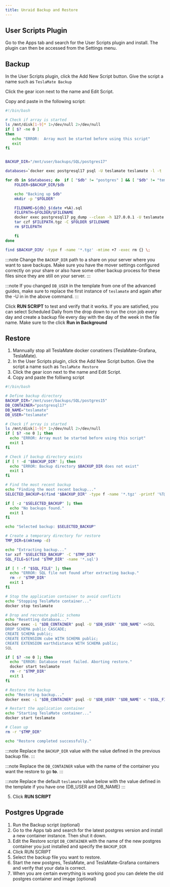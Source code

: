 ```yaml
---
title: Unraid Backup and Restore
---
```


## User Scripts Plugin
Go to the Apps tab and search for the User Scripts plugin and install. The plugin can then be accessed from the Settings menu.

## Backup

In the User Scripts plugin, click the Add New Script button. Give the script a name such as `TeslaMate Backup`

Click the gear icon next to the name and Edit Script.

Copy and paste in the following script:

```bash
#!/bin/bash

# Check if array is started
ls /mnt/disk[1-9]* 1>/dev/null 2>/dev/null
if [ $? -ne 0 ]
then
   echo "ERROR:  Array must be started before using this script"
   exit
fi


BACKUP_DIR="/mnt/user/backups/SQL/postgres17"

databases=`docker exec postgresql17 psql -U teslamate teslamate -l -t | cut -d'|' -f1 | sed -e 's/ //g' -e '/^$/d'`

for db in $databases; do  if [ "$db" != "postgres" ] && [ "$db" != "template0" ] && [ "$db" != "template1" ] && [ "$db" != "template_postgis" ]; then    
    FOLDER=$BACKUP_DIR/$db

    echo "Backing up $db"
    mkdir -p "$FOLDER"

    FILENAME=${db}_$(date +%A).sql
    FILEPATH=$FOLDER/$FILENAME
    docker exec postgresql17 pg_dump --clean -h 127.0.0.1 -U teslamate -d $db > $FILEPATH
    tar czf $FILEPATH.tgz -C $FOLDER $FILENAME
    rm $FILEPATH

    fi
done

find $BACKUP_DIR/ -type f -name '*.tgz' -mtime +7 -exec rm {} \;
```

:::note
Change the `BACKUP_DIR` path to a share on your server where you want to save backups. Make sure you have the mover settings configured correctly on your share or also have some other backup process for these files since they are still on your server.
:::

:::note
If you changed `DB_USER` in the template from one of the advanced guides, make sure to replace the first instance of `teslamate` and again after the -U in in the above command.
:::

Click **RUN SCRIPT** to test and verify that it works. If you are satisfied, you can select Scheduled Daily from the drop down to run the cron job every day and create a backup file every day with the day of the week in the file name. Make sure to the click **Run in Background**


## Restore

1. Mannually stop all TeslaMate docker conatiners (TeslaMate-Grafana, TeslaMate).
2. In the User Scripts plugin, click the Add New Script button. Give the script a name such as `TeslaMate Restore`
3. Click the gear icon next to the name and Edit Script.
4. Copy and paste the folliwng script

```bash
#!/bin/bash

# Define backup directory
BACKUP_DIR="/mnt/user/backups/SQL/postgres15"
DB_CONTAINER="postgresql17"
DB_NAME="teslamate"
DB_USER="teslamate"

# Check if array is started
ls /mnt/disk[1-9]* 1>/dev/null 2>/dev/null
if [ $? -ne 0 ]; then
  echo "ERROR: Array must be started before using this script"
  exit 1
fi

# Check if backup directory exists
if [ ! -d "$BACKUP_DIR" ]; then
  echo "ERROR: Backup directory $BACKUP_DIR does not exist"
  exit 1
fi

# Find the most recent backup
echo "Finding the most recent backup..."
SELECTED_BACKUP=$(find "$BACKUP_DIR" -type f -name '*.tgz' -printf '%T@ %p\n' | sort -n | tail -1 | cut -d' ' -f2-)

if [ -z "$SELECTED_BACKUP" ]; then
  echo "No backups found."
  exit 1
fi

echo "Selected backup: $SELECTED_BACKUP"

# Create a temporary directory for restore
TMP_DIR=$(mktemp -d)

echo "Extracting backup..."
tar xzf "$SELECTED_BACKUP" -C "$TMP_DIR"
SQL_FILE=$(find "$TMP_DIR" -name '*.sql')

if [ ! -f "$SQL_FILE" ]; then
  echo "ERROR: SQL file not found after extracting backup."
  rm -r "$TMP_DIR"
  exit 1
fi

# Stop the application container to avoid conflicts
echo "Stopping TeslaMate container..."
docker stop teslamate

# Drop and recreate public schema
echo "Resetting database..."
docker exec -i "$DB_CONTAINER" psql -U "$DB_USER" "$DB_NAME" <<SQL
DROP SCHEMA public CASCADE;
CREATE SCHEMA public;
CREATE EXTENSION cube WITH SCHEMA public;
CREATE EXTENSION earthdistance WITH SCHEMA public;
SQL

if [ $? -ne 0 ]; then
  echo "ERROR: Database reset failed. Aborting restore."
  docker start teslamate
  rm -r "$TMP_DIR"
  exit 1
fi

# Restore the backup
echo "Restoring backup..."
docker exec -i "$DB_CONTAINER" psql -U "$DB_USER" "$DB_NAME" < "$SQL_FILE"

# Restart the application container
echo "Starting TeslaMate container..."
docker start teslamate

# Clean up
rm -r "$TMP_DIR"

echo "Restore completed successfully."
```
:::note
Replace the `BACKUP_DIR` value with the value defined in the previous backup file.
:::

:::note
Replace the `DB_CONTAINER` value with the name of the container you want the restore to go **to**.
:::

:::note
Replace the default `teslamate` value below with the value defined in the template if you have one (DB_USER and DB_NAME)
:::

5. Click **RUN SCRIPT**

## Postgres Upgrade
1. Run the Backup script (optional)
2. Go to the Apps tab and search for the latest postgres version and install a new container instance. Then shut it down.
3. Edit the Restore script `DB_CONTAINER` with the name of the new postgres container you just installed and specify the `BACKUP_DIR`
4. Click RUN SCRIPT
5. Select the backup file you want to restore.
6. Start the new postgres, TeslaMate, and TeslaMate-Grafana containers and verify that your data is correct.
7. When you are certain everything is working good you can delete the old postgres container and image (optional)
